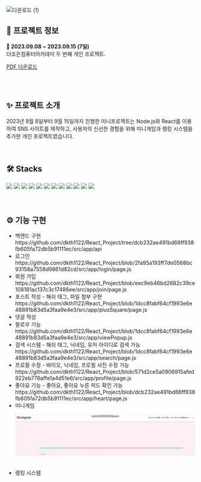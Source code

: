 
![다운로드 (1)](https://github.com/dkth1122/projectReact/assets/134511884/2df5a939-bb07-4080-a9cb-c32300d47f01)

<h2>🔎 프로젝트 정보</h2>
<div><b>📆 2023.09.08 ~ 2023.09.15 (7일)</b></div>
<div>더조은컴퓨터아카데미 두 번째 개인 프로젝트.</div>

[PDF 다운로드](React_Project_윤나연.pdf)

<br>
<br>
<h2>✨ 프로젝트 소개</h2>
<div>
2023년 9월 8일부터 9월 15일까지 진행한 미니프로젝트는 Node.js와 React를 이용하여 SNS 사이트를 제작하고, 사용자의 신선한 경험을 위해 미니게임과 랭킹 시스템을 추가한 개인 프로젝트였습니다.</div>
<br>
<br>
<h2>🛠 Stacks</h2>
<div>
  <img src="https://img.shields.io/badge/java-007396?style=for-the-badge&logo=java&logoColor=white"> 
  <img src="https://img.shields.io/badge/react-61DAFB?style=for-the-badge&logo=react&logoColor=black"> 
  <img src="https://img.shields.io/badge/next.js-000000?style=for-the-badge&logo=nextdotjs&logoColor=white">
  <img src="https://img.shields.io/badge/javascript-F7DF1E?style=for-the-badge&logo=javascript&logoColor=black"> 
  <img src="https://img.shields.io/badge/jquery-0769AD?style=for-the-badge&logo=jquery&logoColor=white">
  <img src="https://img.shields.io/badge/html5-E34F26?style=for-the-badge&logo=html5&logoColor=white"> 
  <img src="https://img.shields.io/badge/css-1572B6?style=for-the-badge&logo=css3&logoColor=white"> 
  <img src="https://img.shields.io/badge/mysql-4479A1?style=for-the-badge&logo=mysql&logoColor=white">
  <img src="https://img.shields.io/badge/HeidiSql-9DD84B?style=for-the-badge"> 
  <img src="https://img.shields.io/badge/github-181717?style=for-the-badge&logo=github&logoColor=white"> 
  <img src="https://img.shields.io/badge/fontawesome-339AF0?style=for-the-badge&logo=fontawesome&logoColor=white">
  <img src="https://img.shields.io/badge/visualstudiocode-007ACC?style=for-the-badge&logo=visualstudiocode&logoColor=white">
</div>
</div>
<br>
<br>
<h2>⚙ 기능 구현</h2>
<ul>
<li>백엔드 구현</li>
https://github.com/dkth1122/React_Project/tree/dcb232ae491bd66ff938fb605fa72db5b91111ec/src/app/api
<br>
<li>로그인</li>
https://github.com/dkth1122/React_Project/blob/2fa95a193ff7de0568bc93158a7558d9861d82cd/src/app/login/page.js
<br>
<li>회원 가입</li>
https://github.com/dkth1122/React_Project/blob/eec9eb46bd2682c39ce108181ac137c3c17486ee/src/app/join/page.js
<br>
<li>포스트 작성  - 해쉬 태그, 파일 첨부 구현</li>
https://github.com/dkth1122/React_Project/blob/1dcc8fabf64cf1993e6e48891b83d5a3faa9e4e3/src/app/plusSquare/page.js
<br>
<li>댓글 작성 </li>
<li>팔로우 기능</li>
https://github.com/dkth1122/React_Project/blob/1dcc8fabf64cf1993e6e48891b83d5a3faa9e4e3/src/app/viewPopup.js
<br>
<li>검색 시스템 - 해쉬 태그, 닉네임, 유저 아이디로 검색 가능</li>
https://github.com/dkth1122/React_Project/blob/1dcc8fabf64cf1993e6e48891b83d5a3faa9e4e3/src/app/search/page.js
<br>
<li>프로필 수정 - 바이오, 닉네임, 프로필 사진 수정 가능</li>
https://github.com/dkth1122/React_Project/blob/571d2ce5a0906915afed922eb776affe1a4d51e6/src/app/profile/page.js
<br>
<li>좋아요 기능 - 좋아요, 좋아요 누른 피드 확인 가능</li>
https://github.com/dkth1122/React_Project/blob/dcb232ae491bd66ff938fb605fa72db5b91111ec/src/app/heart/page.js
<br>
<li>미니게임</li>
  
  ![예시 GIF](game.gif)

<br>
<li>랭킹 시스템</li>
</ul>
<br>
